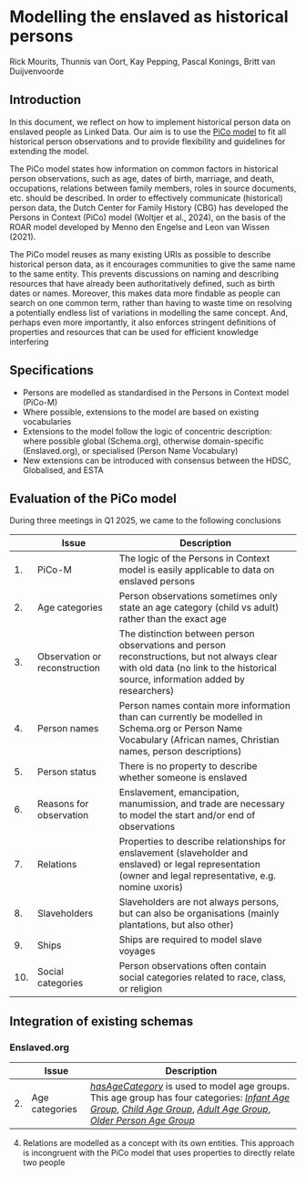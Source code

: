 # Modelling the enslaved as historical persons

Rick Mourits, Thunnis van Oort, Kay Pepping, Pascal Konings, Britt van Duijvenvoorde

## Introduction

In this document, we reflect on how to implement historical person data on enslaved people as Linked Data. Our aim is to use the [PiCo model](https://www.personsincontext.org) to fit all historical person observations  and to provide flexibility and guidelines for extending the model.

The PiCo model states how information on common factors in historical person observations, such as age, dates of birth, marriage, and death, occupations, relations between family members, roles in source documents, etc. should be described. In order to effectively communicate (historical) person data, the Dutch Center for Family History (CBG) has developed the Persons in Context (PiCo) model (Woltjer et al., 2024), on the basis of the ROAR model developed by Menno den Engelse and Leon van Wissen (2021). 

The PiCo model reuses as many existing URIs as possible to describe historical person data, as it encourages communities to give the same name to the same entity. This prevents discussions on naming and describing resources that have already been authoritatively defined, such as birth dates or names. Moreover, this makes data more findable as people can search on one common term, rather than having to waste time on resolving a potentially endless list of variations in modelling the same concept. And, perhaps even more importantly, it also enforces stringent definitions of properties and resources that can be used for efficient knowledge interfering

## Specifications
- Persons are modelled as standardised in the Persons in Context model (PiCo-M)
- Where possible, extensions to the model are based on existing vocabularies
- Extensions to the model follow the logic of concentric description: where possible global (Schema.org), otherwise domain-specific (Enslaved.org), or specialised (Person Name Vocabulary)
- New extensions can be introduced with consensus between the HDSC, Globalised, and ESTA

## Evaluation of the PiCo model
During three meetings in Q1 2025, we came to the following conclusions


|  | Issue | Description	  | 
|--|-------|----------------|
| 1. | PiCo-M | The logic of the Persons in Context model is easily applicable to data on enslaved persons |
| 2. | Age categories | Person observations sometimes only state an age category (child vs adult) rather than the exact age |
| 3. | Observation or reconstruction | The distinction between person observations and person reconstructions, but not always clear with old data (no link to the historical source, information added by researchers) |
| 4. | Person names | Person names contain more information than can currently be modelled in Schema.org or Person Name Vocabulary (African names, Christian names, person descriptions) |
| 5. | Person status | There is no property to describe whether someone is enslaved |
| 6. | Reasons for observation | Enslavement, emancipation, manumission, and trade are necessary to model the start and/or end of observations |
| 7. | Relations | Properties to describe relationships for enslavement (slaveholder and enslaved) or legal representation (owner and legal representative, e.g. nomine uxoris) |
| 8. | Slaveholders | Slaveholders are not always persons, but can also be organisations (mainly plantations, but also other) |
| 9. | Ships | Ships are required to model slave voyages |
| 10. | Social categories | Person observations often contain social categories related to race, class, or religion |

## Integration of existing schemas

### Enslaved.org

|  | Issue | Description	  | 
|--|-------|----------------|
| 2. | Age categories | [_hasAgeCategory_](https://lod.enslaved.org/wiki/Property:P4) is used to model age groups. This age group has four categories: [_Infant Age Group_]([url]), [_Child Age Group_]([url](https://lod.enslaved.org/wiki/Q427)), [_Adult Age Group_]([url](https://lod.enslaved.org/wiki/Q425)), [_Older Person Age Group_]([url](https://lod.enslaved.org/wiki/Q429)) |

4. Relations are modelled as a concept with its own entities. This approach is incongruent with the PiCo model that uses properties to directly relate two people
